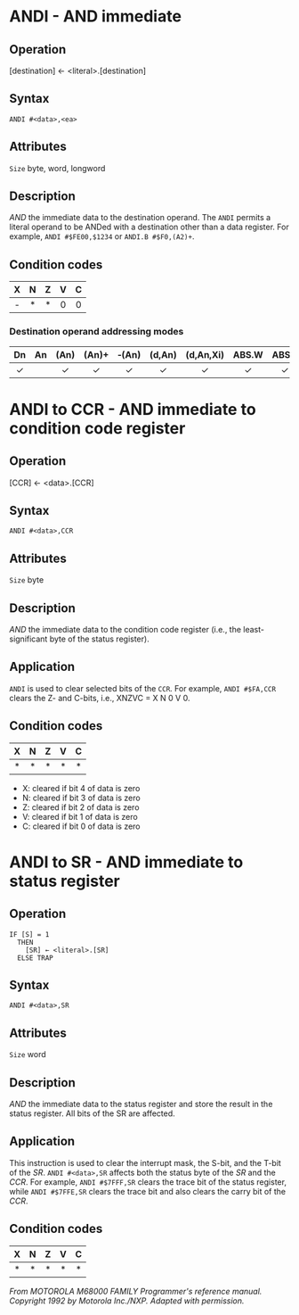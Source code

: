 # ANDI - AND immediate

## Operation
[destination] ← \<literal\>.[destination]

## Syntax
```assembly
ANDI #<data>,<ea>
```

## Attributes
`Size` byte, word, longword

## Description
*AND* the immediate data to the destination operand. The `ANDI` permits a literal operand to be ANDed with a destination other than a data register. For example, `ANDI #$FE00,$1234` or `ANDI.B #$F0,(A2)+`.

## Condition codes
| X | N | Z | V | C |
|:-:|:-:|:-:|:-:|:-:|
|-|*|*|0|0|

### Destination operand addressing modes
|Dn|An|(An)|(An)+|&#x2011;(An)|(d,An)|(d,An,Xi)|ABS.W|ABS.L|(d,PC)|(d,PC,Xn)|imm|
|:-:|:-:|:-:|:-:|:-:|:-:|:-:|:-:|:-:|:-:|:-:|:-:|
|✓||✓|✓|✓|✓|✓|✓|✓||||

# ANDI to CCR - AND immediate to condition code register

## Operation
[CCR] ← \<data\>.[CCR]

## Syntax
```assembly
ANDI #<data>,CCR
```

## Attributes
`Size` byte

## Description
*AND* the immediate data to the condition code register (i.e., the least-significant byte of the status register).

## Application
`ANDI` is used to clear selected bits of the `CCR`. For example, `ANDI #$FA,CCR` clears the Z- and C-bits, i.e., XNZVC = X N 0 V 0.

## Condition codes
| X | N | Z | V | C |
|:-:|:-:|:-:|:-:|:-:|
|*|*|*|*|*|

- X: cleared if bit 4 of data is zero
- N: cleared if bit 3 of data is zero
- Z: cleared if bit 2 of data is zero
- V: cleared if bit 1 of data is zero
- C: cleared if bit 0 of data is zero

# ANDI to SR - AND immediate to status register

## Operation
```
IF [S] = 1
  THEN
    [SR] ← <literal>.[SR]
  ELSE TRAP
```

## Syntax
```assembly
ANDI #<data>,SR
```

## Attributes
`Size` word

## Description
*AND* the immediate data to the status register and store the result in the status register. All bits of the SR are affected.

## Application
This instruction is used to clear the interrupt mask, the S-bit, and the T-bit of the *SR*. `ANDI #<data>,SR` affects both the status byte of the *SR* and the *CCR*. For example, `ANDI #$7FFF,SR` clears the trace bit of the status register, while `ANDI #$7FFE,SR` clears the trace bit and also clears the carry bit of the *CCR*.

## Condition codes
| X | N | Z | V | C |
|:-:|:-:|:-:|:-:|:-:|
|*|*|*|*|*|

*From MOTOROLA M68000 FAMILY Programmer's reference manual. Copyright 1992 by Motorola Inc./NXP. Adapted with permission.*